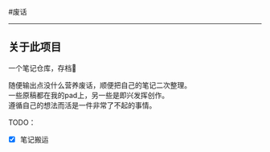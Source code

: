 #废话

---

## 关于此项目

一个笔记仓库，存档💾

随便输出点没什么营养废话，顺便把自己的笔记二次整理。  
一些原稿都在我的pad上，另一些是即兴发挥创作。  
遵循自己的想法而活是一件非常了不起的事情。


TODO：
- [x] 笔记搬运
